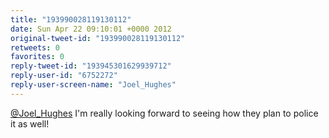 ```yaml
---
title: "193990028119130112"
date: Sun Apr 22 09:10:01 +0000 2012
original-tweet-id: "193990028119130112"
retweets: 0
favorites: 0
reply-tweet-id: "193945301629939712"
reply-user-id: "6752272"
reply-user-screen-name: "Joel_Hughes"
---
```

<a href="https://twitter.com/Joel_Hughes">@Joel_Hughes</a> I'm really looking forward to seeing how they plan to police it as well!
